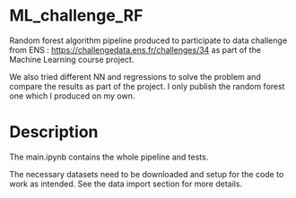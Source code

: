 # ML_challenge_RF
Random forest algorithm pipeline produced to participate to data challenge from ENS : https://challengedata.ens.fr/challenges/34 as part of the Machine Learning course project.

We also tried different NN and regressions to solve the problem and compare the results as part of the project. I only publish the random forest one which I produced on my own.

# Description
The main.ipynb contains the whole pipeline and tests.

The necessary datasets need to be downloaded and setup for the code to work as intended. See the data import section for more details.